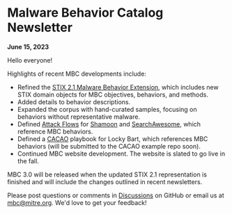 # <a name="faq"></a>Malware Behavior Catalog Newsletter # 
**June 15, 2023**

Hello everyone!

Highlights of recent MBC developments include:

* Refined the [STIX 2.1 Malware Behavior Extension](https://docs.google.com/document/d/1azr8ewNXhWyLt1a2wE2cG964QuFSPdIBSqCJFJrwEVo/edit?usp=sharing), which includes new STIX domain objects for MBC objectives, behaviors, and methods.
* Added details to behavior descriptions.
* Expanded the corpus with hand-curated samples, focusing on behaviors without representative malware.
* Defined [Attack Flows](https://github.com/center-for-threat-informed-defense/attack-flow/tree/main/corpus) for [Shamoon](https://github.com/MBCProject/mbc-markdown/blob/Lauren-malware-corpus/xample-malware/shamoon.md) and [SearchAwesome](https://github.com/MBCProject/mbc-markdown/blob/Lauren-malware-corpus/xample-malware/searchawesome.md), which reference MBC behaviors.
* Defined a [CACAO](https://github.com/oasis-tcs/cacao) playbook for Locky Bart, which references MBC behaviors (will be submitted to the CACAO example repo soon).
* Continued MBC website development. The website is slated to go live in the fall.

MBC 3.0 will be released when the updated STIX 2.1 representation is finished and will include the changes outlined in recent newsletters.

Please post questions or comments in [Discussions](https://github.com/MBCProject/mbc-markdown/discussions) on GitHub or email us at mbc@mitre.org. We'd love to get your feedback! 
